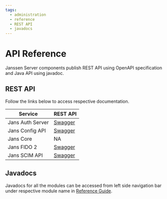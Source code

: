 ```yaml
---
tags:
  - administration
  - reference
  - REST API
  - javadocs
---
```


# API Reference

Janssen Server components publish REST API using OpenAPI specification and Java API using javadoc. 

## REST API

Follow the links below to access respective documentation. 

| Service          | REST API                                                                                                                                                                              |  
|------------------|---------------------------------------------------------------------------------------------------------------------------------------------------------------------------------------|
| Jans Auth Server | [Swagger](https://gluu.org/swagger-ui/?url=https://raw.githubusercontent.com/JanssenProject/jans/vreplace-janssen-version/jans-auth-server/docs/swagger.yaml)                         |   
| Jans Config API  | [Swagger](https://gluu.org/swagger-ui/?url=https://raw.githubusercontent.com/JanssenProject/jans/vreplace-janssen-version/jans-config-api/docs/jans-config-api-swagger.yaml)          |    
| Jans Core        | NA                                                                                                                                                                                    |  
| Jans FIDO 2      | [Swagger](https://gluu.org/swagger-ui/?url=https://raw.githubusercontent.com/JanssenProject/jans/vreplace-janssen-version/jans-fido2/docs/jansFido2Swagger.yaml)                      |  
| Jans SCIM API    | [Swagger](https://gluu.org/swagger-ui/?url=https://raw.githubusercontent.com/JanssenProject/jans/vreplace-janssen-version/jans-scim/server/src/main/resources/jans-scim-openapi.yaml) |

## Javadocs 

Javadocs for all the modules can be accessed from left side navigation bar under respective module name in 
[Reference Guide](../reference).

